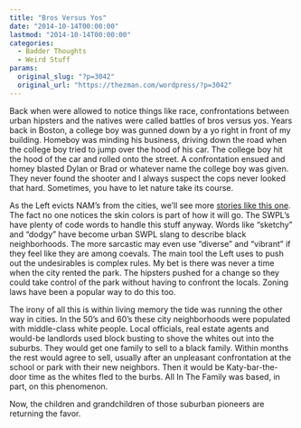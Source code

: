 ```yaml
---
title: "Bros Versus Yos"
date: "2014-10-14T00:00:00"
lastmod: "2014-10-14T00:00:00"
categories:
  - Badder Thoughts
  - Weird Stuff
params:
  original_slug: "?p=3042"
  original_url: "https://thezman.com/wordpress/?p=3042"
---
```


Back when were allowed to notice things like race, confrontations
between urban hipsters and the natives were called battles of bros
versus yos. Years back in Boston, a college boy was gunned down by a yo
right in front of my building. Homeboy was minding his business, driving
down the road when the college boy tried to jump over the hood of his
car. The college boy hit the hood of the car and rolled onto the street.
A confrontation ensued and homey blasted Dylan or Brad or whatever name
the college boy was given. They never found the shooter and I always
suspect the cops never looked that hard. Sometimes, you have to let
nature take its course.

As the Left evicts NAM’s from the cities, we’ll see more <a
href="http://uptownalmanac.com/2014/10/bros-try-kick-kids-soccer-field"
rel="noopener" target="_blank">stories like this one</a>. The fact no
one notices the skin colors is part of how it will go. The SWPL’s have
plenty of code words to handle this stuff anyway. Words like “sketchy”
and “dodgy” have become urban SWPL slang to describe black
neighborhoods. The more sarcastic may even use “diverse” and “vibrant”
if they feel like they are among coevals. The main tool the Left uses to
push out the undesirables is complex rules. My bet is there was never a
time when the city rented the park. The hipsters pushed for a change so
they could take control of the park without having to confront the
locals. Zoning laws have been a popular way to do this too.

The irony of all this is within living memory the tide was running the
other way in cities. In the 50’s and 60’s these city neighborhoods were
populated with middle-class white people. Local officials, real estate
agents and would-be landlords used block busting to shove the whites out
into the suburbs. They would get one family to sell to a black family.
Within months the rest would agree to sell, usually after an unpleasant
confrontation at the school or park with their new neighbors. Then it
would be Katy-bar-the-door time as the whites fled to the burbs. All In
The Family was based, in part, on this phenomenon.

Now, the children and grandchildren of those suburban pioneers are
returning the favor.
